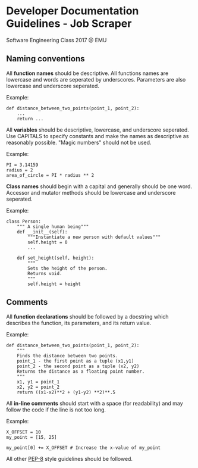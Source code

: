 # Developer Documentation Guidelines - Job Scraper
Software Engineering Class 2017 @ EMU

## Naming conventions

All **function names** should be descriptive. All functions names are lowercase and words are seperated by underscores. Parameters are also lowercase and underscore seperated.

Example:
```
def distance_between_two_points(point_1, point_2):
	...
	return ...
``` 

All **variables** should be descriptive, lowercase, and underscore seperated. Use CAPITALS to specify constants and make the names as descriptive as reasonably possible. "Magic numbers" should not be used.

Example:
```
PI = 3.14159
radius = 2
area_of_circle = PI * radius ** 2
``` 

**Class names** should begin with a capital and generally should be one word. Accessor and mutator methods should be lowercase and underscore seperated.

Example:
```
class Person:
	""" A single human being"""
	def __init__(self):
		"""Instantiate a new person with default values"""
		self.height = 0
		...

	def set_height(self, height):
		"""
		Sets the height of the person.
		Returns void.
		"""
		self.height = height

``` 

## Comments

All **function declarations** should be followed by a docstring which describes the function, its parameters, and its return value.

Example:
```
def distance_between_two_points(point_1, point_2):
	"""
	Finds the distance between two points.
	point_1 - the first point as a tuple (x1,y1)
	point_2 - the second point as a tuple (x2, y2)
	Returns the distance as a floating point number.
	"""
	x1, y1 = point_1
	x2, y2 = point_2
	return ((x1-x2)**2 + (y1-y2) **2)**.5
``` 

All **in-line comments** should start with a space (for readability) and may follow the code if the line is not too long.

Example:
```
X_OFFSET = 10
my_point = [15, 25]

my_point[0] += X_OFFSET # Increase the x-value of my_point
``` 


All other [PEP-8](https://www.python.org/dev/peps/pep-0008/) style guidelines should be followed.